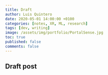 ```yaml
---
title: Draft
author: Luis Quintero
date: 2020-05-01 14:00:00 +0100
categories: [notes, XR, ML, research]
tags: [dev, writing]
image: /assets/img/portfolio/PortalSense.jpg
toc: true
published: false
comments: false
---
```


## Draft post